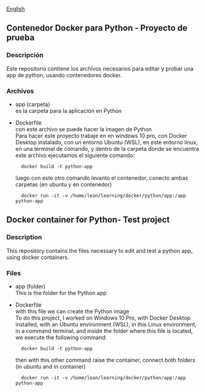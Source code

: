[English](#english)    

## Contenedor Docker para Python - Proyecto de prueba 

### Descripción
Este repositorio contiene los archivos necesarios para editar y probar una app de python, usando contenedores docker.

### Archivos
- app (carpeta)  
    es la carpeta para la aplicación en Python  
- Dockerfile  
    con este archivo se puede hacer la imagen de Python  
    Para hacer este proyecto trabaje en en windows 10 pro, con Docker Desktop instalado, con un entorno Ubuntu (WSL), en este entorno linux, en una terminal de comando, y dentro de la carpeta donde se encuentra este archivo ejecutamos el siguiente comando:
  
        docker build -t python-app
  
    luego con este otro comando levanto el contenedor, conecto ambas carpetas (en ubuntu y en contenedor)
  
        docker run -it -v /home/lean/learning/docker/python/app:/app python-app  


<a name="english"></a>
## Docker container for Python- Test project 

### Description
This repository contains the files necessary to edit and test a python app, using docker containers.  

### Files
- app (folder)  
    This is the folder for the Python app  
- Dockerfile  
    with this file we can create the Python image  
    To do this project, I worked on Windows 10 Pro, with Docker Desktop installed, with an Ubuntu environment (WSL), in this Linux environment, in a command terminal, and inside the folder where this file is located, we execute the following command:
  
        docker build -t python-app
  
    then with this other command raise the container, connect both folders (in ubuntu and in container)
  
        docker run -it -v /home/lean/learning/docker/python/app:/app python-app  
